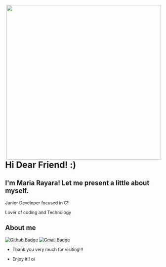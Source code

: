<img align="right" width="500" height="500" src=" https://res.cloudinary.com/practicaldev/image/fetch/s--e991L5aA--/c_limit%2Cf_auto%2Cfl_progressive%2Cq_66%2Cw_880/https://octodex.github.com/images/nyantocat.gif">
 
# Hi Dear Friend! :)
 
## I'm Maria Rayara! Let me present a little about myself. 
 
Junior Developer focused in C!!

Lover of coding and Technology 
 
 
## About me 
[![Github Badge](https://img.shields.io/badge/-Github-000?style=flat-square&logo=Github&logoColor=white&link=link_do_seu_perfil_no_github)]( https://github.com/MaryBalieiro)
 [![Gmail Badge](https://img.shields.io/badge/-Gmail-c14438?style=flat-square&logo=Gmail&logoColor=white&link=mailto:seu_email)](mailto:mari.rayara@gmail.com)
 
-  Thank you very much for visiting!!! 
 
- Enjoy it!! o/
